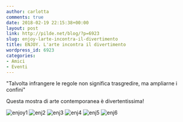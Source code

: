 ```yaml
---
author: carlotta
comments: true
date: 2018-02-19 22:15:38+00:00
layout: post
link: http://pilde.net/blog/?p=6923
slug: enjoy-larte-incontra-il-divertimento
title: ENJOY. L'arte incontra il divertimento
wordpress_id: 6923
categories:
- Amici
- Eventi
---
```


"Talvolta infrangere le regole non significa trasgredire, ma ampliarne i confini"

Questa mostra di arte contemporanea è divertentissima!

![enjoy1](http://pilde.net/blog/wp-content/uploads/2018/02/enjoy1.png) ![enj2](http://pilde.net/blog/wp-content/uploads/2018/02/enj2.png) ![enj3](http://pilde.net/blog/wp-content/uploads/2018/02/enj3.png) ![enj4](http://pilde.net/blog/wp-content/uploads/2018/02/enj4.png) ![enj5](http://pilde.net/blog/wp-content/uploads/2018/02/enj5.png) ![enj6](http://pilde.net/blog/wp-content/uploads/2018/02/enj6.png)
